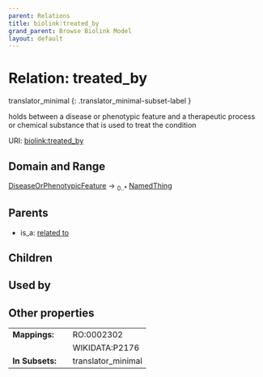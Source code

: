 ```yaml
---
parent: Relations
title: biolink:treated_by
grand_parent: Browse Biolink Model
layout: default
---
```


# Relation: treated_by

translator_minimal
{: .translator_minimal-subset-label }


holds between a disease or phenotypic feature and a therapeutic process or chemical substance that is used to treat the condition

URI: [biolink:treated_by](https://w3id.org/biolink/vocab/treated_by)

## Domain and Range

[DiseaseOrPhenotypicFeature](DiseaseOrPhenotypicFeature.md) ->  <sub>0..*</sub> [NamedThing](NamedThing.md)

## Parents

 *  is_a: [related to](related_to.md)

## Children


## Used by


## Other properties

|  |  |  |
| --- | --- | --- |
| **Mappings:** | | RO:0002302 |
|  | | WIKIDATA:P2176 |
| **In Subsets:** | | translator_minimal |

